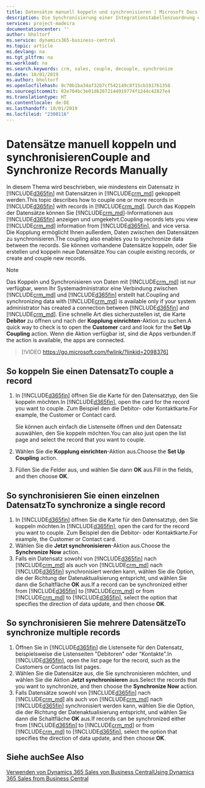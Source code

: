 ```yaml
---
title: Datensätze manuell koppeln und synchronisieren | Microsoft Docs
description: Die Synchronisierung einer Integrationstabellenzuordnung ermöglicht die Datensynchronisierung in allen Datensätzen in einer Tabelle in Business Central und der Dynamics 365 Sales-Entität, die gekoppelt sind.
services: project-madeira
documentationcenter: ''
author: bholtorf
ms.service: dynamics365-business-central
ms.topic: article
ms.devlang: na
ms.tgt_pltfrm: na
ms.workload: na
ms.search.keywords: crm, sales, couple, decouple, synchronize
ms.date: 10/01/2019
ms.author: bholtorf
ms.openlocfilehash: 0c70b1ba34af32b7cf542149c8f15cb191761358
ms.sourcegitcommit: 02e704bc3e01d62072144919774f1244c42827e4
ms.translationtype: HT
ms.contentlocale: de-DE
ms.lasthandoff: 10/01/2019
ms.locfileid: "2308116"
---
```

# <a name="couple-and-synchronize-records-manually"></a><span data-ttu-id="6ea7a-103">Datensätze manuell koppeln und synchronisieren</span><span class="sxs-lookup"><span data-stu-id="6ea7a-103">Couple and Synchronize Records Manually</span></span>
<span data-ttu-id="6ea7a-104">In diesem Thema wird beschrieben, wie mindestens ein Datensatz in [!INCLUDE[d365fin](includes/d365fin_md.md)] mit Datensätzen in [!INCLUDE[crm_md](includes/crm_md.md)] gekoppelt werden.</span><span class="sxs-lookup"><span data-stu-id="6ea7a-104">This topic describes how to couple one or more records in [!INCLUDE[d365fin](includes/d365fin_md.md)] with records in [!INCLUDE[crm_md](includes/crm_md.md)].</span></span> <span data-ttu-id="6ea7a-105">Durch das Koppeln der Datensätze können Sie [!INCLUDE[crm_md](includes/crm_md.md)]-Informationen aus [!INCLUDE[d365fin](includes/d365fin_md.md)] anzeigen und umgekehrt.</span><span class="sxs-lookup"><span data-stu-id="6ea7a-105">Coupling records lets you view [!INCLUDE[crm_md](includes/crm_md.md)] information from [!INCLUDE[d365fin](includes/d365fin_md.md)], and vice versa.</span></span> <span data-ttu-id="6ea7a-106">Die Kopplung ermöglicht Ihnen außerdem, Daten zwischen den Datensätzen zu synchronisieren.</span><span class="sxs-lookup"><span data-stu-id="6ea7a-106">The coupling also enables you to synchronize data between the records.</span></span> <span data-ttu-id="6ea7a-107">Sie können vorhandene Datensätze koppeln, oder Sie erstellen und koppeln neue Datensätze.</span><span class="sxs-lookup"><span data-stu-id="6ea7a-107">You can couple existing records, or create and couple new records.</span></span>

> [!Note]
> <span data-ttu-id="6ea7a-108">Das Koppeln und Synchronisieren von Daten mit [!INCLUDE[crm_md](includes/crm_md.md)] ist nur verfügbar, wenn Ihr Systemadministrator eine Verbindung zwischen [!INCLUDE[crm_md](includes/crm_md.md)] und [!INCLUDE[d365fin](includes/d365fin_md.md)] erstellt hat.</span><span class="sxs-lookup"><span data-stu-id="6ea7a-108">Coupling and synchronizing data with [!INCLUDE[crm_md](includes/crm_md.md)] is available only if your system administrator has created a connection between [!INCLUDE[d365fin](includes/d365fin_md.md)] and [!INCLUDE[crm_md](includes/crm_md.md)].</span></span> <span data-ttu-id="6ea7a-109">Eine schnelle Art dies sicherzustellen ist, die Karte **Debitor** zu öffnen und nach der **Kopplung einrichten**-Aktion zu suchen.</span><span class="sxs-lookup"><span data-stu-id="6ea7a-109">A quick way to check is to open the **Customer** card and look for the **Set Up Coupling** action.</span></span> <span data-ttu-id="6ea7a-110">Wenn die Aktion verfügbar ist, sind die Apps verbunden.</span><span class="sxs-lookup"><span data-stu-id="6ea7a-110">If the action is available, the apps are connected.</span></span>   

> [!VIDEO https://go.microsoft.com/fwlink/?linkid=2098376]

## <a name="to-couple-a-record"></a><span data-ttu-id="6ea7a-111">So koppeln Sie einen Datensatz</span><span class="sxs-lookup"><span data-stu-id="6ea7a-111">To couple a record</span></span>  
1.  <span data-ttu-id="6ea7a-112">In [!INCLUDE[d365fin](includes/d365fin_md.md)] öffnen Sie die Karte für den Datensatztyp, den Sie koppeln möchten.</span><span class="sxs-lookup"><span data-stu-id="6ea7a-112">In [!INCLUDE[d365fin](includes/d365fin_md.md)], open the card for the record you want to couple.</span></span> <span data-ttu-id="6ea7a-113">Zum Beispiel den die Debitor- oder Kontaktkarte.</span><span class="sxs-lookup"><span data-stu-id="6ea7a-113">For example, the Customer or Contact card.</span></span>  

    <span data-ttu-id="6ea7a-114">Sie können auch einfach die Listenseite öffnen und den Datensatz auswählen, den Sie koppeln möchten.</span><span class="sxs-lookup"><span data-stu-id="6ea7a-114">You can also just open the list page and select the record that you want to couple.</span></span>  

2.  <span data-ttu-id="6ea7a-115">Wählen Sie die **Kopplung einrichten**-Aktion aus.</span><span class="sxs-lookup"><span data-stu-id="6ea7a-115">Choose the **Set Up Coupling** action.</span></span>  
3.  <span data-ttu-id="6ea7a-116">Füllen Sie die Felder aus, und wählen Sie dann **OK** aus.</span><span class="sxs-lookup"><span data-stu-id="6ea7a-116">Fill in the fields, and then choose **OK**.</span></span>  

## <a name="to-synchronize-a-single-record"></a><span data-ttu-id="6ea7a-117">So synchronisieren Sie einen einzelnen Datensatz</span><span class="sxs-lookup"><span data-stu-id="6ea7a-117">To synchronize a single record</span></span>  
1.  <span data-ttu-id="6ea7a-118">In [!INCLUDE[d365fin](includes/d365fin_md.md)] öffnen Sie die Karte für den Datensatztyp, den Sie koppeln möchten.</span><span class="sxs-lookup"><span data-stu-id="6ea7a-118">In [!INCLUDE[d365fin](includes/d365fin_md.md)], open the card for the record you want to couple.</span></span> <span data-ttu-id="6ea7a-119">Zum Beispiel den die Debitor- oder Kontaktkarte.</span><span class="sxs-lookup"><span data-stu-id="6ea7a-119">For example, the Customer or Contact card.</span></span>  
2.  <span data-ttu-id="6ea7a-120">Wählen Sie die **Jetzt synchronisieren**-Aktion aus.</span><span class="sxs-lookup"><span data-stu-id="6ea7a-120">Choose the **Synchronize Now** action.</span></span>  
3.  <span data-ttu-id="6ea7a-121">Falls ein Datensatz sowohl von [!INCLUDE[d365fin](includes/d365fin_md.md)] nach [!INCLUDE[crm_md](includes/crm_md.md)] als auch von [!INCLUDE[crm_md](includes/crm_md.md)] nach [!INCLUDE[d365fin](includes/d365fin_md.md)] synchronisiert werden kann, wählen Sie die Option, die der Richtung der Datenaktualisierung entspricht, und wählen Sie dann die Schaltfläche **OK** aus.</span><span class="sxs-lookup"><span data-stu-id="6ea7a-121">If a record can be synchronized either from [!INCLUDE[d365fin](includes/d365fin_md.md)] to [!INCLUDE[crm_md](includes/crm_md.md)] or from [!INCLUDE[crm_md](includes/crm_md.md)] to [!INCLUDE[d365fin](includes/d365fin_md.md)], select the option that specifies the direction of data update, and then choose **OK**.</span></span>  

## <a name="to-synchronize-multiple-records"></a><span data-ttu-id="6ea7a-122">So synchronisieren Sie mehrere Datensätze</span><span class="sxs-lookup"><span data-stu-id="6ea7a-122">To synchronize multiple records</span></span>  
1.  <span data-ttu-id="6ea7a-123">Öffnen Sie in [!INCLUDE[d365fin](includes/d365fin_md.md)] die Listenseite für den Datensatz, beispielsweise die Listenseiten "Debitoren" oder "Kontakte".</span><span class="sxs-lookup"><span data-stu-id="6ea7a-123">In [!INCLUDE[d365fin](includes/d365fin_md.md)], open the list page for the record, such as the Customers or Contacts list pages.</span></span>  
2.  <span data-ttu-id="6ea7a-124">Wählen Sie die Datensätze aus, die Sie synchronisieren möchten, und wählen Sie die Aktion **Jetzt synchronisieren** aus.</span><span class="sxs-lookup"><span data-stu-id="6ea7a-124">Select the records that you want to synchronize, and then choose the **Synchronize Now** action.</span></span>  
3.  <span data-ttu-id="6ea7a-125">Falls Datensätze sowohl von [!INCLUDE[d365fin](includes/d365fin_md.md)] nach [!INCLUDE[crm_md](includes/crm_md.md)] als auch von [!INCLUDE[crm_md](includes/crm_md.md)] nach [!INCLUDE[d365fin](includes/d365fin_md.md)] synchronisiert werden kann, wählen Sie die Option, die der Richtung der Datenaktualisierung entspricht, und wählen Sie dann die Schaltfläche **OK** aus.</span><span class="sxs-lookup"><span data-stu-id="6ea7a-125">If records can be synchronized either from [!INCLUDE[d365fin](includes/d365fin_md.md)] to [!INCLUDE[crm_md](includes/crm_md.md)] or from [!INCLUDE[crm_md](includes/crm_md.md)] to [!INCLUDE[d365fin](includes/d365fin_md.md)], select the option that specifies the direction of data update, and then choose **OK**.</span></span>  

## <a name="see-also"></a><span data-ttu-id="6ea7a-126">Siehe auch</span><span class="sxs-lookup"><span data-stu-id="6ea7a-126">See Also</span></span>  
[<span data-ttu-id="6ea7a-127">Verwenden von Dynamics 365 Sales von Business Central</span><span class="sxs-lookup"><span data-stu-id="6ea7a-127">Using Dynamics 365 Sales from Business Central</span></span>](marketing-integrate-dynamicscrm.md)
